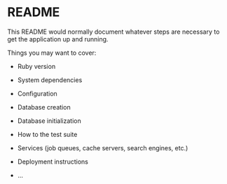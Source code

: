 # README

This README would normally document whatever steps are necessary to get the
application up and running.

Things you may want to cover:

* Ruby version

* System dependencies

* Configuration

* Database creation

* Database initialization

* How to the test suite

* Services (job queues, cache servers, search engines, etc.)

* Deployment instructions

* ...
